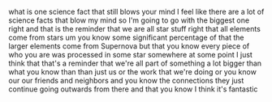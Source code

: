 what is one science fact that still blows your mind I feel like there are a lot of science facts that blow my mind so I'm going to go with the biggest one right and that is the reminder that we are all star stuff right that all elements come from stars um you know some significant percentage of that the larger elements come from Supernova but that you know every piece of who you are was processed in some star somewhere at some point I just think that that's a reminder that we're all part of something a lot bigger than what you know than than just us or the work that we're doing or you know our our friends and neighbors and you know the connections they just continue going outwards from there and that you know I think it's fantastic